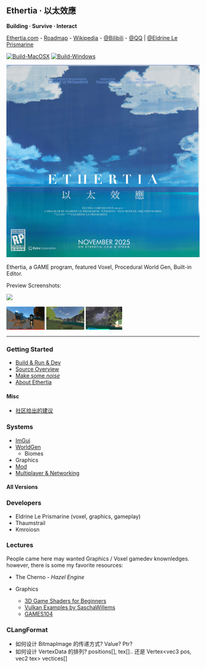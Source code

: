 <br>

## Ethertia · 以太效應

**Building · Survive · Interact**

[Ethertia.com](https://ethertia.com) - 
[Roadmap](https://github.com/users/Dreamtowards/projects/2) - 
[Wikipedia](https://zh.wikipedia.org/wiki/Ethertia) - 
[@Bilibili](https://space.bilibili.com/19483166) - 
[@QQ](https://jq.qq.com/?_wv=1027&k=tgM29oDM) 
|
[@Eldrine Le Prismarine](https://elytra.dev/~pris)

[![Build-MacOSX](https://github.com/Dreamtowards/Ethertia/actions/workflows/darwin.yml/badge.svg)](https://github.com/Dreamtowards/Ethertia/actions/workflows/macos.yml)
[![Build-Windows](https://github.com/Dreamtowards/Ethertia/actions/workflows/windows.yml/badge.svg)](https://github.com/Dreamtowards/Ethertia/actions/workflows/windows.yml)


[comment]: <> (---)

![](run/screenshots/_figures/ethertia-poster0225d4-lres.jpg)

Ethertia, a GAME program, featured Voxel, Procedural World Gen, Built-in Editor.  

[comment]: <> (C++ written, render with Vulkan & OpenGL.)

Preview Screenshots:

![](https://camo.githubusercontent.com/9e94d950fab8bfbc6400bcc629c95112e50e8bb5d1859831351ae92f1a87b87c/68747470733a2f2f692e3332383838382e78797a2f323032332f30332f31302f73696b354e2e706e67)

<img style="height: 60px;" src="https://github.com/Dreamtowards/Ethertia/raw/main/run/screenshots/_figures/23u07.png"> <img style="height: 60px;" src="https://github.com/Dreamtowards/Ethertia/raw/main/run/screenshots/2023-01-16_01.04.07_473.938.png"> <img style="height: 60px;" src="https://github.com/Dreamtowards/Ethertia/raw/main/run/screenshots/2022-12-30_21.59.00_526.642.png">

---

### **Getting Started**
- [Build & Run & Dev](run/assets/docs/zh-cn/setup-dev.md)
- [Source Overview]()
- [Make some _noise_]()
- [About Ethertia]()

#### **Misc**
- [社区给出的建议](mentor-suggs.md)

### **Systems**

- [ImGui]()
- [WorldGen]()
  - Biomes
- Graphics
- [Mod]()
- [Multiplayer & Networking]()

#### **All Versions**

### **Developers**

- Eldrine Le Prismarine (voxel, graphics, gameplay)
- Thaumstrail
- Kmroiosn



### **Lectures**

People came here may wanted Graphics / Voxel gamedev knownledges.
however, there is some my favorite resources:
- The Cherno - *Hazel Engine*

- Graphics
  - [3D Game Shaders for Beginners](https://github.com/lettier/3d-game-shaders-for-beginners)
  - [Vulkan Examples by SaschaWillems](https://github.com/SaschaWillems/Vulkan#Headless) 
  - [GAMES104]()


### **CLangFormat**

- 如何设计 BitmapImage 的传递方式? Value? Ptr?
- 如何设计 VertexData 的排列? positions[], tex[].. 
  还是 Vertex<vec3 pos, vec2 tex> vectices[] 